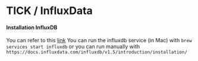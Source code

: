 # TICK / InfluxData

#### Installation InfluxDB

You can refer to this [link](https://docs.influxdata.com/influxdb/v1.5/introduction/installation/)
You can run the influxdb service (in Mac) with `brew services start influxdb`
or you can run manually with `https://docs.influxdata.com/influxdb/v1.5/introduction/installation/`
